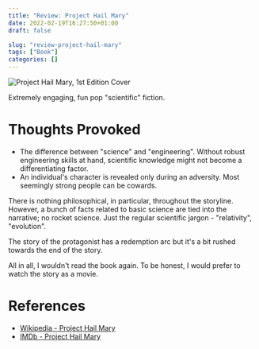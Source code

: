 ```yaml
---
title: "Review: Project Hail Mary"
date: 2022-02-19T16:27:50+01:00
draft: false

slug: "review-project-hail-mary" 
tags: ["Book"]
categories: []
---
```


![Project Hail Mary, 1st Edition Cover](https://upload.wikimedia.org/wikipedia/en/a/ad/Project_Hail_Mary%2C_First_Edition_Cover_%282021%29.jpg)


Extremely engaging, fun pop "scientific" fiction.

# Thoughts Provoked
- The difference between "science" and "engineering". Without robust engineering skills at hand, scientific knowledge might not become a differentiating factor.
- An individual's character is revealed only during an adversity. Most seemingly strong people can be cowards.

There is nothing philosophical, in particular, throughout the storyline.
However, a bunch of facts related to basic science are tied into the narrative; no rocket science. Just the regular scientific jargon - "relativity", "evolution".

The story of the protagonist has a redemption arc but it's a bit rushed towards the end of the story.

All in all, I wouldn't read the book again. To be honest, I would prefer to watch the story as a movie.

# References
- [Wikipedia - Project Hail Mary](https://en.wikipedia.org/wiki/Project_Hail_Mary)
- [IMDb - Project Hail Mary](https://www.imdb.com/title/tt12042730/)